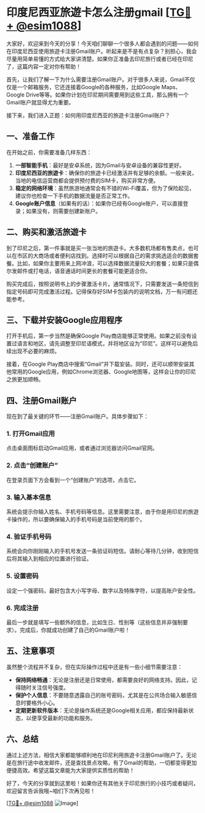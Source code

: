# 印度尼西亚旅遊卡怎么注册gmail [[TG💪+ @esim1088](https://t.me/s/esim1088)]

大家好，欢迎来到今天的分享！今天咱们聊聊一个很多人都会遇到的问题——如何在印度尼西亚使用旅遊卡注册Gmail账户。听起来是不是有点复杂？别担心，我会尽量用简单易懂的方式给大家讲清楚。如果你正准备去印尼旅行或者已经在印尼了，这篇内容一定对你有帮助！

首先，让我们了解一下为什么需要注册Gmail账户。对于很多人来说，Gmail不仅仅是一个邮箱服务，它还连接着Google的各种服务，比如Google Maps、Google Drive等等。如果你计划在印尼期间需要用到这些工具，那么拥有一个Gmail账户就显得尤为重要。

接下来，我们进入正题：如何用印度尼西亚的旅遊卡注册Gmail账户？

## 一、准备工作

在开始之前，你需要准备几样东西：

1. **一部智能手机**：最好是安卓系统，因为Gmail与安卓设备的兼容性更好。
2. **印度尼西亚的旅遊卡**：确保你的旅遊卡已经激活并有足够的余额。一般来说，当地的电信运营商都会提供预付费的SIM卡，购买非常方便。
3. **稳定的网络环境**：虽然旅游地通常会有不错的Wi-Fi覆盖，但为了保险起见，建议你也检查一下手机的数据流量是否正常工作。
4. **Google账户信息**（如果有的话）：如果你已经有Google账户，可以直接登录；如果没有，则需要创建新账户。

## 二、购买和激活旅遊卡

到了印尼之后，第一件事就是买一张当地的旅遊卡。大多数机场都有售卖点，也可以在市区的大商场或者便利店找到。选择时可以根据自己的需求挑选适合的数据套餐。比如，如果你主要用来上网冲浪，可以选择数据流量较大的套餐；如果只是偶尔发邮件或打电话，语音通话时间更长的套餐可能更适合你。

购买完成后，按照说明书上的步骤激活卡片。通常情况下，只需要发送一条短信到指定号码即可完成激活过程。记得保存好SIM卡包装内的说明文档，万一有问题还能参考。

## 三、下载并安装Google应用程序

打开手机后，第一步当然是确保Google Play商店能够正常使用。如果之前没有设置过语言和地区，请先调整至印尼语模式，并将地区设为“印尼”。这样可以避免后续出现不必要的麻烦。

接着，在Google Play商店中搜索“Gmail”并下载安装。同时，还可以顺带安装其他常用的Google应用，例如Chrome浏览器、Google地图等，这样会让你的印尼之旅更加顺畅。

## 四、注册Gmail账户

现在到了最关键的环节——注册Gmail账户。具体步骤如下：

### 1. 打开Gmail应用
点击桌面图标启动Gmail应用，或者通过浏览器访问Gmail官网。

### 2. 点击“创建账户”
在登录页面下方会看到一个“创建账户”的选项，点击它。

### 3. 输入基本信息
系统会提示你输入姓名、手机号码等信息。这里需要注意，由于你是用印尼的旅遊卡操作的，所以要确保输入的手机号码是当前使用的那个。

### 4. 验证手机号码
系统会向你刚刚输入的手机号发送一条验证码短信。请耐心等待几分钟，收到短信后将其输入到相应的位置进行验证。

### 5. 设置密码
设定一个强密码，最好包含大小写字母、数字以及特殊字符，以提高账户安全性。

### 6. 完成注册
最后一步就是填写一些额外的信息，比如生日、性别等（这些信息并非强制要求）。完成后，你就成功创建了自己的Gmail账户啦！

## 五、注意事项

虽然整个流程并不复杂，但在实际操作过程中还是有一些小细节需要注意：

- **保持网络畅通**：无论是注册还是日常使用，都需要良好的网络支持。因此，记得随时关注信号强度。
- **保护个人信息**：不要随意透露自己的账号密码，尤其是在公共场合输入敏感信息时要格外小心。
- **定期更新软件版本**：无论是操作系统还是Google相关应用，都应保持最新状态，以便享受最新的功能和服务。

## 六、总结

通过上述方法，相信大家都能够顺利地在印尼利用旅遊卡注册Gmail账户了。无论是在旅行途中收发邮件，还是查找景点攻略，有了Gmail的帮助，一切都变得更加便捷高效。希望这篇文章能为大家提供实质性的帮助！

好了，今天的分享就到这里啦！如果你还有其他关于印尼旅行的小技巧或者疑问，欢迎留言告诉我哦~咱们下次再见啦！

[[TG💪+ @esim1088](https://t.me/s/esim1088) ![Image](https://i.postimg.cc/4NQfJmqS/Snipaste-2025-05-13-00-14-12.png)]
